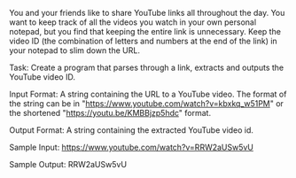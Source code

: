You and your friends like to share YouTube links all throughout the day. You want to keep track of all the videos you watch in your own personal notepad, but you find that keeping the entire link is unnecessary. 
Keep the video ID (the combination of letters and numbers at the end of the link) in your notepad to slim down the URL.

Task: 
Create a program that parses through a link, extracts and outputs the YouTube video ID.

Input Format: 
A string containing the URL to a YouTube video. The format of the string can be in "https://www.youtube.com/watch?v=kbxkq_w51PM" or the shortened "https://youtu.be/KMBBjzp5hdc" format.

Output Format: 
A string containing the extracted YouTube video id.

Sample Input: 
https://www.youtube.com/watch?v=RRW2aUSw5vU

Sample Output: 
RRW2aUSw5vU
